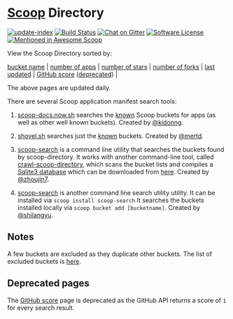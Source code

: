 # [Scoop](https://scoop.sh/) Directory

[![update-index](https://github.com/rasa/scoop-directory/actions/workflows/update-index.yml/badge.svg)](https://github.com/rasa/scoop-directory/actions/workflows/update-index.yml) <!--
[![Build Status](https://app.travis-ci.com/rasa/scoop-directory.svg?branch=master)](https://travis-ci.com/rasa/scoop-directory "Build status")
--> [![Build Status](https://ci.appveyor.com/api/projects/status/github/rasa/scoop-directory?svg=true)](https://ci.appveyor.com/project/rasa/scoop-directory "Build Status") <!--
--> [![Chat on Gitter](https://badges.gitter.im/ScoopInstaller/Scoop.svg)](https://gitter.im/ScoopInstaller/Scoop) <!--
--> [![Software License](https://img.shields.io/badge/license-MIT-brightgreen.svg?style=flat-square)](LICENSE) <!--
--> [![Mentioned in Awesome Scoop](https://awesome.re/mentioned-badge.svg)](https://github.com/h404bi/awesome-scoop/blob/master/README.md "Awesome Scoop")

View the Scoop Directory sorted by:

[bucket name](https://rasa.github.io/scoop-directory/by-bucket) | [number of apps](https://rasa.github.io/scoop-directory/by-apps) | [number of stars](https://rasa.github.io/scoop-directory/by-stars) | [number of forks](https://rasa.github.io/scoop-directory/by-forks) | [last updated](https://rasa.github.io/scoop-directory/by-date-updated) | [GitHub score](https://rasa.github.io/scoop-directory/by-score) ([deprecated](#Deprecated-pages)) | 

The above pages are updated daily.

There are several Scoop application manifest search tools:

1. [scoop-docs.now.sh](https://scoop-docs.now.sh/apps/) searches the [known](https://github.com/lukesampson/scoop#known-application-buckets) Scoop buckets for apps (as well as other well known buckets). Created by [@kidonng](https://github.com/kidonng).

2. [shovel.sh](https://shovel.sh/search) searches just the [known](https://github.com/mertd/shovel-data/blob/ad6133a10cd9f9f2d6e4a674542c429c5ce70209/shovel.go#L45) buckets. Created by [@mertd](https://github.com/mertd).

3. [scoop-search](https://github.com/zhoujin7/scoop-search) is a command line utility that searches the buckets found by scoop-directory. It works with another command-line tool, called [crawl-scoop-directory](https://github.com/zhoujin7/crawl-scoop-directory), which scans the bucket lists and compiles a [Sqlite3 database](https://github.com/zhoujin7/crawl-scoop-directory/blob/master/scoop_directory.db) which can be downloaded from [here](https://github.com/zhoujin7/crawl-scoop-directory/raw/master/scoop_directory.db). Created by [@zhoujin7](https://github.com/zhoujin7).

4. [scoop-search](https://github.com/shilangyu/scoop-search) is another command line search utility utility. It can be installed via `scoop install scoop-search` It  searches the buckets installed locally via `scoop bucket add [bucketname]`. Created by [@shilangyu](https://github.com/shilangyu).

## Notes

A few buckets are excluded as they duplicate other buckets. The list of excluded buckets is [here](https://github.com/rasa/scoop-directory/blob/master/maintenance/github-crawler.py#L135).

## Deprecated pages

The [GitHub score](https://rasa.github.io/scoop-directory/by-score) page is deprecated as the GitHub API returns a score of `1` for every search result.

